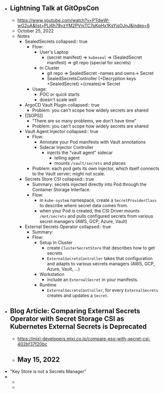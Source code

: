 - ## Lightning Talk at GitOpsCon
	- https://www.youtube.com/watch?v=PTdwW-wG2uA&list=PLj6h78yzYM2PVniTC7pKpHx1KsYjsOJnJ&index=6
	- October 25, 2022
	- Notes
		- SealedSecrets
		  collapsed:: true
			- Flow:
				- User's Laptop
					- (secret manifest) => `kubeseal` => (SealedSecret manifest) => git repo (special for secrets)
				- In Cluster
					- git repo => SealedSecret -names and owns-> Secret
					- SealedSecretsController (+Decryption keys +SealedSecret) =(creates)=> Secret
			- Usage:
				- POC or quick starts
				- doesn't scale well
		- ArgoCD Vault Plugin
		  collapsed:: true
			- Problem: you can't scope how widely secrets are shared
		- [[SOPS]]
			- "There are so many problems, we don't have time"
			- Problem: you can't scope how widely secrets are shared
		- Vault Agent Injector
		  collapsed:: true
			- Flow:
				- Annotate your Pod manifests with Vault annotations
				- Sidecar Injector Controller
					- injects the "vault agent" sidecar
						- telling agent
						- mounts `/vault/secrets` and places
			- Problem: each pod gets its own injector, which itself connects to the Vault server; might not scale.
		- Secrets Store CSI
		  collapsed:: true
			- Summary: secrets injected directly into Pod through the Container Storage Interface.
			- Flow:
				- in `kube-system` namespace, create a `SecretProviderClass` to describe where secret data comes from.
				- when your Pod is created, the CSI Driver mounts `/mnt/secrets` and pulls configured secrets from various secret managers (AWS, GCP, Azure, Vault)
		- External Secrets Operator
		  collapsed:: true
			- Summary:
			- Flow:
				- Setup In Cluster
					- create `ClusterSecretStore` that describes how to get secrets
					- `ExternalSecretsController` takes that configuration and adapts to various secrets managers (AWS, GCP, Azure, Vault, ...)
				- Workstation
					- include an `ExternalSecret` in your manifests.
				- Runtime
					- `ExternalSecretsController`, for every `ExternalSecrets` creates and updates a `Secret`.
- ## Blog Article: Comparing External Secrets Operator with Secret Storage CSI as Kubernetes External Secrets is Deprecated
	- https://mixi-developers.mixi.co.jp/compare-eso-with-secret-csi-402bf37f20bc
	- May 15, 2022
		-
- "Key Store is not a Secrets Manager"
-
	-
	-